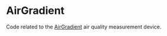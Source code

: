 # AirGradient

Code related to the [AirGradient](https://www.airgradient.com/diy/) air quality measurement device.
